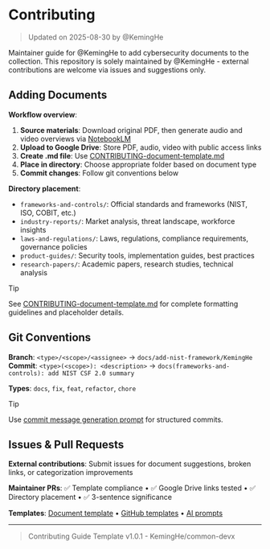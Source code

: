 # Contributing

> Updated on 2025-08-30 by @KemingHe

Maintainer guide for @KemingHe to add cybersecurity documents to the collection. This repository is solely maintained by @KemingHe - external contributions are welcome via issues and suggestions only.

## Adding Documents

**Workflow overview**:

1. **Source materials**: Download original PDF, then generate audio and video overviews via [NotebookLM](https://notebooklm.google.com)
2. **Upload to Google Drive**: Store PDF, audio, video with public access links
3. **Create .md file**: Use [CONTRIBUTING-document-template.md](./CONTRIBUTING-document-template.md)
4. **Place in directory**: Choose appropriate folder based on document type
5. **Commit changes**: Follow git conventions below

**Directory placement**:

- `frameworks-and-controls/`: Official standards and frameworks (NIST, ISO, COBIT, etc.)
- `industry-reports/`: Market analysis, threat landscape, workforce insights  
- `laws-and-regulations/`: Laws, regulations, compliance requirements, governance policies
- `product-guides/`: Security tools, implementation guides, best practices
- `research-papers/`: Academic papers, research studies, technical analysis

> [!TIP]
> See [CONTRIBUTING-document-template.md](./CONTRIBUTING-document-template.md) for complete formatting guidelines and placeholder details.

## Git Conventions

**Branch**: `<type>/<scope>/<assignee>` → `docs/add-nist-framework/KemingHe`  
**Commit**: `<type>(<scope>): <description>` → `docs(frameworks-and-controls): add NIST CSF 2.0 summary`

**Types**: `docs`, `fix`, `feat`, `refactor`, `chore`

> [!TIP]
> Use [commit message generation prompt](./prompts/prompt-commit-msg-gen.md) for structured commits.

## Issues & Pull Requests

**External contributions**: Submit issues for document suggestions, broken links, or categorization improvements

**Maintainer PRs**: ✅ Template compliance • ✅ Google Drive links tested • ✅ Directory placement • ✅ 3-sentence significance

**Templates**: [Document template](./CONTRIBUTING-document-template.md) • [GitHub templates](./.github/) • [AI prompts](./prompts/)

---

> Contributing Guide Template v1.0.1 - KemingHe/common-devx
